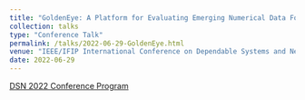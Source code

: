 ```yaml
---
title: "GoldenEye: A Platform for Evaluating Emerging Numerical Data Formats in DNN Accelerators"
collection: talks
type: "Conference Talk"
permalink: /talks/2022-06-29-GoldenEye.html
venue: "IEEE/IFIP International Conference on Dependable Systems and Networks (DSN)"
date: 2022-06-29
---
```

[DSN 2022 Conference Program](https://dsn2022.github.io/cpresearch.html)
